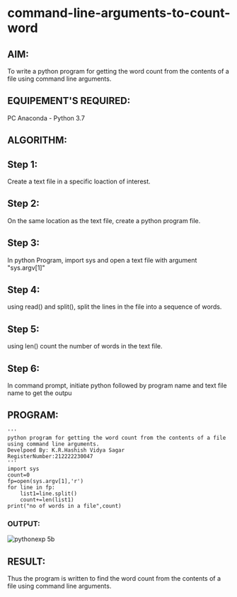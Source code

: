 # command-line-arguments-to-count-word
## AIM:
To write a python program for getting the word count from the contents of a file using command line arguments.
## EQUIPEMENT'S REQUIRED: 
PC
Anaconda - Python 3.7
## ALGORITHM: 
## Step 1:
Create a text file in a specific loaction of interest.

## Step 2:
On the same location as the text file, create a python program file.

## Step 3:
In python Program, import sys and open a text file with argument "sys.argv[1]"

## Step 4:
using read() and split(), split the lines in the file into a sequence of words.

## Step 5:
using len() count the number of words in the text file.

## Step 6:
In command prompt, initiate python followed by program name and text file name to get the outpu

## PROGRAM:
```
'''
python program for getting the word count from the contents of a file using command line arguments.
Develpoed By: K.R.Hashish Vidya Sagar
RegisterNumber:212222230047
'''
import sys
count=0
fp=open(sys.argv[1],'r')
for line in fp:
    list1=line.split()
    count+=len(list1)
print("no of words in a file",count)
```
### OUTPUT:
![pythonexp 5b](https://github.com/hashish9275/command-line-arguments-to-count-word/assets/118707521/2a791126-421e-4d9e-bb92-c1b7e91f6d43)



## RESULT:
Thus the program is written to find the word count from the contents of a file using command line arguments.
